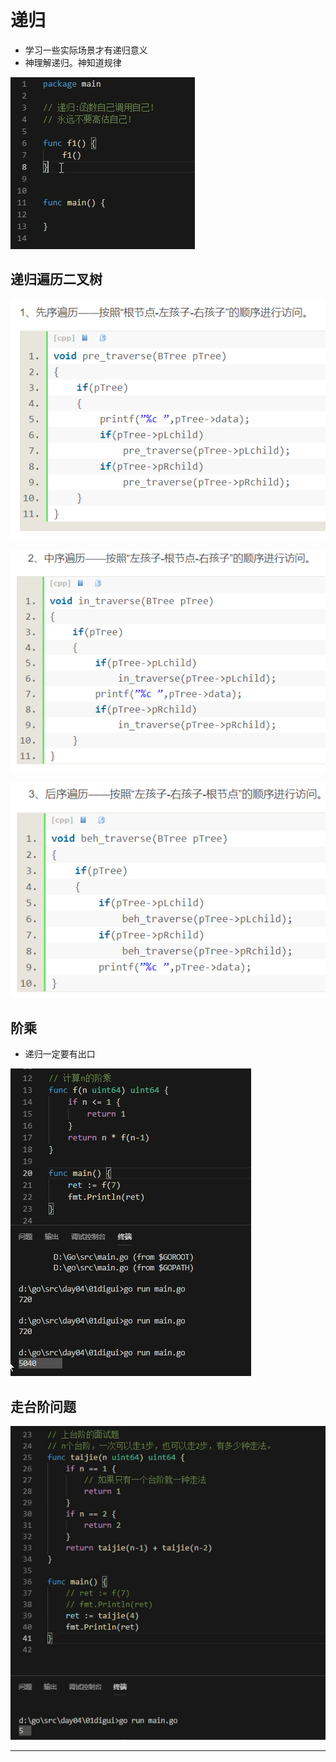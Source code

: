 # 递归

* 学习一些实际场景才有递归意义
* 神理解递归。神知道规律

![20201025_102305_22](image/20201025_102305_22.png)

## 递归遍历二叉树

![20201025_102329_28](image/20201025_102329_28.png)

![20201025_102338_31](image/20201025_102338_31.png)

![20201025_102344_79](image/20201025_102344_79.png)

## 阶乘

* 递归一定要有出口

![20201025_102627_89](image/20201025_102627_89.png)

## 走台阶问题

![20201025_103254_76](image/20201025_103254_76.png)













---

